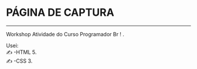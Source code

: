 <h1>PÁGINA DE CAPTURA</h1>
<hr>
Workshop
Atividade do Curso Programador Br ! .<br>

Usei:
<br>
✍ -HTML 5.
<br>
✍ -CSS 3.
